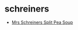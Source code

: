 # schreiners

 * [Mrs Schreiners Split Pea Soup](../../index/m/mrs-schreiners-split-pea-soup-10096.json)
